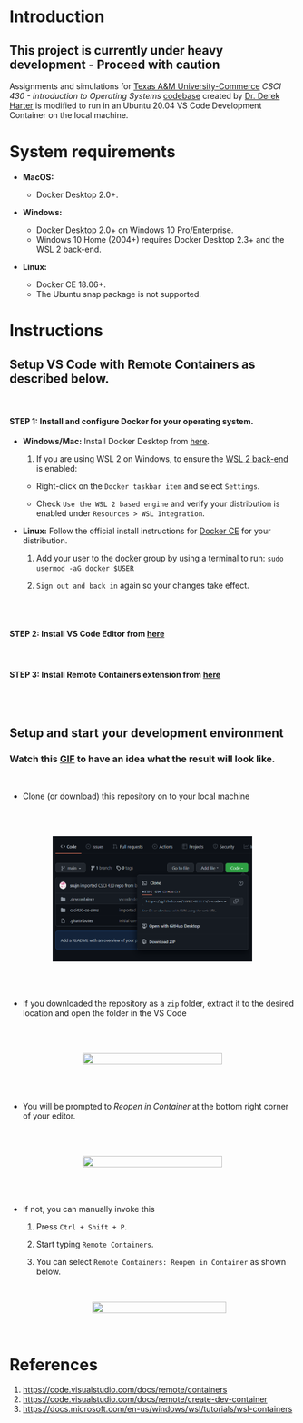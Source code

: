 # Introduction 

## This project is currently under heavy development - Proceed with caution

Assignments and simulations for [Texas A&M University-Commerce](https://tamuc.edu) _CSCI 430 - Introduction to Operating Systems_ [codebase](https://bitbucket.org/dharter/csci430-os-sims/src/master/) created by [Dr. Derek Harter](https://derekharter.github.io/) is modified to run in an Ubuntu 20.04 VS Code Development Container on the local machine.

# System requirements

- **MacOS:** 
  - Docker Desktop 2.0+.

- **Windows:** 
  - Docker Desktop 2.0+ on Windows 10 Pro/Enterprise. 
  - Windows 10 Home (2004+) requires Docker Desktop 2.3+ and the WSL 2 back-end.

- **Linux:** 
  - Docker CE 18.06+.
  - The Ubuntu snap package is not supported.

# Instructions

## Setup VS Code with Remote Containers as described below.
<br />

#### STEP 1: Install and configure Docker for your operating system.


- **Windows/Mac:** Install Docker Desktop from [here](https://www.docker.com/products/docker-desktop).

  1. If you are using WSL 2 on Windows, to ensure the [WSL 2 back-end](https://docs.docker.com/desktop/windows/wsl/) is enabled: 
    
    - Right-click on the `Docker taskbar item` and select `Settings`. 
    
    - Check `Use the WSL 2 based engine` and verify your distribution is enabled under `Resources > WSL Integration`.

- **Linux:** Follow the official install instructions for [Docker CE](https://hub.docker.com/search?offering=community&operating_system=linux&platform=&q=&type=edition) for your distribution. 

  1. Add your user to the docker group by using a terminal to run: `sudo usermod -aG docker $USER`

  2. `Sign out and back in` again so your changes take effect.
<br />
<br />

#### STEP 2: Install VS Code Editor from [here](https://code.visualstudio.com/)
<br />

#### STEP 3: Install Remote Containers extension from [here](https://marketplace.visualstudio.com/items?itemName=ms-vscode-remote.remote-containers)
<br />
<br />

## Setup and start your development environment

### Watch this [GIF](https://microsoft.github.io/vscode-remote-release/images/remote-containers-readme.gif) to have an idea what the result will look like.
<br />

- Clone (or download) this repository on to your local machine 
<br />
<br />

<p align="center">
  <img src="https://github.com/TAMUC-RELLIS/vscode-remote-csci-430/blob/main/images/download-repo.png" width=70% height=70%>
</p>
<br />
<br />

- If you downloaded the repository as a `zip` folder, extract it to the desired location and open the folder in the VS Code
<br />
<br />

<p align="center">
  <img src="https://i.stack.imgur.com/o7dTO.gif" padding-left=50px  width=70% height=70%>
</p>
<br />
<br />

- You will be prompted to _Reopen in Container_ at the bottom right corner of your editor. 
<br />
<br />

<p align="center">
  <img src="https://code.visualstudio.com/assets/docs/remote/containers/dev-container-reopen-prompt.png" width=70% height=70%>
</p>
<br />
<br />

- If not, you can manually invoke this 
  
  1. Press `Ctrl + Shift + P`.
  
  2. Start typing `Remote Containers`. 
  
  3. You can select `Remote Containers: Reopen in Container` as shown below.
  <br />
  
  <p align="center">
    <img src="https://code.visualstudio.com/assets/docs/remote/containers/remote-containers-reopen.png" width=70% height=70%>
  </p>

<br />

# References
1. https://code.visualstudio.com/docs/remote/containers
2. https://code.visualstudio.com/docs/remote/create-dev-container
3. https://docs.microsoft.com/en-us/windows/wsl/tutorials/wsl-containers

